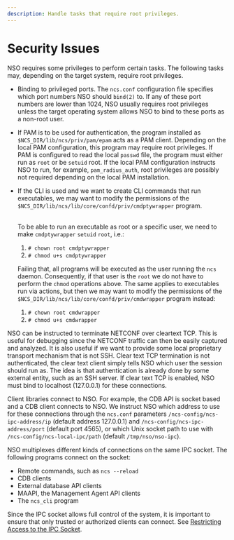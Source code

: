 ```yaml
---
description: Handle tasks that require root privileges.
---
```


# Security Issues

NSO requires some privileges to perform certain tasks. The following tasks may, depending on the target system, require root privileges.

* Binding to privileged ports. The `ncs.conf` configuration file specifies which port numbers NSO should `bind(2)` to. If any of these port numbers are lower than 1024, NSO usually requires root privileges unless the target operating system allows NSO to bind to these ports as a non-root user.
* If PAM is to be used for authentication, the program installed as `$NCS_DIR/lib/ncs/priv/pam/epam` acts as a PAM client. Depending on the local PAM configuration, this program may require root privileges. If PAM is configured to read the local `passwd` file, the program must either run as `root` or be `setuid` root. If the local PAM configuration instructs NSO to run, for example, `pam_radius_auth`, root privileges are possibly not required depending on the local PAM installation.
*   If the CLI is used and we want to create CLI commands that run executables, we may want to modify the permissions of the `$NCS_DIR/lib/ncs/lib/core/confd/priv/cmdptywrapper` program.

    \
    To be able to run an executable as root or a specific user, we need to make `cmdptywrapper` `setuid` `root`, i.e.:

    1. `# chown root cmdptywrapper`
    2. `# chmod u+s cmdptywrapper`

    Failing that, all programs will be executed as the user running the `ncs` daemon. Consequently, if that user is the `root` we do not have to perform the `chmod` operations above. The same applies to executables run via actions, but then we may want to modify the permissions of the `$NCS_DIR/lib/ncs/lib/core/confd/priv/cmdwrapper` program instead:

    1. `# chown root cmdwrapper`
    2. `# chmod u+s cmdwrapper`

NSO can be instructed to terminate NETCONF over cleartext TCP. This is useful for debugging since the NETCONF traffic can then be easily captured and analyzed. It is also useful if we want to provide some local proprietary transport mechanism that is not SSH. Clear text TCP termination is not authenticated, the clear text client simply tells NSO which user the session should run as. The idea is that authentication is already done by some external entity, such as an SSH server. If clear text TCP is enabled, NSO must bind to localhost (127.0.0.1) for these connections.

Client libraries connect to NSO. For example, the CDB API is socket based and a CDB client connects to NSO. We instruct NSO which address to use for these connections through the `ncs.conf` parameters `/ncs-config/ncs-ipc-address/ip` (default address 127.0.0.1) and `/ncs-config/ncs-ipc-address/port` (default port 4565), or which Unix socket path to use with `/ncs-config/ncs-local-ipc/path` (default `/tmp/nso/nso-ipc`).

NSO multiplexes different kinds of connections on the same IPC socket. The following programs connect on the socket:

* Remote commands, such as `ncs --reload`
* CDB clients
* External database API clients
* MAAPI, the Management Agent API clients
* The `ncs_cli` program

Since the IPC socket allows full control of the system, it is important to ensure that only trusted or authorized clients can connect. See [Restricting Access to the IPC Socket](ipc-connection.md#restricting-access-to-the-ipc-socket).
